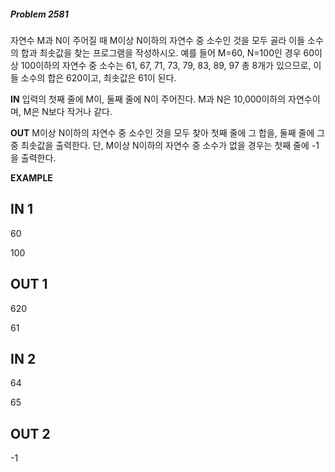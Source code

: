 #####   Problem 2581  ######
자연수 M과 N이 주어질 때 M이상 N이하의 자연수 중 소수인 것을 모두 골라 이들 소수의 합과 최솟값을 찾는 프로그램을 작성하시오.
예를 들어 M=60, N=100인 경우 60이상 100이하의 자연수 중 소수는 61, 67, 71, 73, 79, 83, 89, 97 총 8개가 있으므로, 이들 소수의 합은 620이고, 최솟값은 61이 된다.


 **IN** 
입력의 첫째 줄에 M이, 둘째 줄에 N이 주어진다.
M과 N은 10,000이하의 자연수이며, M은 N보다 작거나 같다.


 **OUT** 
M이상 N이하의 자연수 중 소수인 것을 모두 찾아 첫째 줄에 그 합을, 둘째 줄에 그 중 최솟값을 출력한다.
단, M이상 N이하의 자연수 중 소수가 없을 경우는 첫째 줄에 -1을 출력한다.


 **EXAMPLE** 
## IN 1 ###
60
100
## OUT 1 ###
620
61
## IN 2 ###
64
65
## OUT 2 ###
-1
